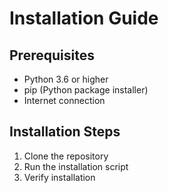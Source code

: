 # Installation Guide

## Prerequisites

- Python 3.6 or higher
- pip (Python package installer)
- Internet connection

## Installation Steps

1. Clone the repository
2. Run the installation script
3. Verify installation

